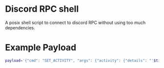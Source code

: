 # Discord RPC shell
  A posix shell script to connect to discord RPC without using too much dependencies.

# Example Payload
```sh
payload='{"cmd": "SET_ACTIVITY", "args": {"activity": {"details": "'$title'", "state": "'$state'", "timestamps": {"start": '"$start"',"end": '"$end"'}, "assets": {"large_image": "'$image_url'","large_text":"'$image_text'"},"buttons": [{"label":"'$button_label'", "url": "'$button_url'"}]},"pid":786}, "nonce": "'$(date +%s%N)'"}'
```
